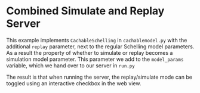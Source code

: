 # Combined Simulate and Replay Server
This example implements `CachableSchelling` in `cachablemodel.py` with the additional `replay` parameter, next to the regular Schelling model parameters. 
As a result the property of whether to simulate or replay becomes a simulation model parameter. 
This parameter we add to the `model_params` variable, which we hand over to our server in `run.py`

The result is that when running the server, the replay/simulate mode can be toggled using an interactive checkbox in the web view.